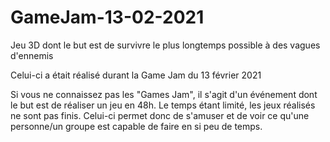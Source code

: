 # GameJam-13-02-2021
Jeu 3D dont le but est de survivre le plus longtemps possible à des vagues d'ennemis

Celui-ci a était réalisé durant la Game Jam du 13 février 2021

Si vous ne connaissez pas les "Games Jam", il s'agit d'un événement dont le but est de réaliser un jeu en 48h.
Le temps étant limité, les jeux réalisés ne sont pas finis.
Celui-ci permet donc de s'amuser et de voir ce qu'une personne/un groupe est capable de faire en si peu de temps.
